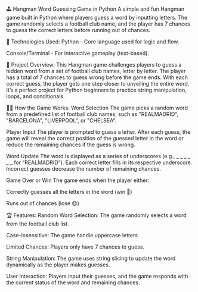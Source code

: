🕹️ Hangman Word Guessing Game in Python
A simple and fun Hangman game built in Python where players guess a word by inputting letters. The game randomly selects a football club name, and the player has 7 chances to guess the correct letters before running out of chances.

🔧 Technologies Used:
Python - Core language used for logic and flow.

Console/Terminal - For interactive gameplay (text-based).

📜 Project Overview:
This Hangman game challenges players to guess a hidden word from a set of football club names, letter by letter. The player has a total of 7 chances to guess wrong before the game ends. With each correct guess, the player gets one step closer to unveiling the entire word. It’s a perfect project for Python beginners to practice string manipulation, loops, and conditionals.

🧑‍💻 How the Game Works:
Word Selection
The game picks a random word from a predefined list of football club names, such as "REALMADRID", "BARCELONA", "LIVERPOOL", or "CHELSEA".

Player Input
The player is prompted to guess a letter. After each guess, the game will reveal the correct position of the guessed letter in the word or reduce the remaining chances if the guess is wrong.

Word Update
The word is displayed as a series of underscores (e.g., _ _ _ _ _ _ for “REALMADRID”). Each correct letter fills in its respective underscore. Incorrect guesses decrease the number of remaining chances.

Game Over or Win
The game ends when the player either:

Correctly guesses all the letters in the word (win 🎉)

Runs out of chances (lose 😞)

🏆 Features:
Random Word Selection: The game randomly selects a word from the football club list.

Case-Insensitive: The game handle uppercase letters

Limited Chances: Players only have 7 chances to guess.

String Manipulation: The game uses string slicing to update the word dynamically as the player makes guesses.

User Interaction: Players input their guesses, and the game responds with the current status of the word and remaining chances.
